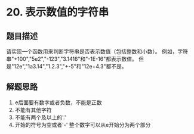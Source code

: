 # 20. 表示数值的字符串
## 题目描述
请实现一个函数用来判断字符串是否表示数值（包括整数和小数）。
例如，字符串"+100","5e2","-123","3.1416"和"-1E-16"都表示数值。 
但是"12e","1a3.14","1.2.3","+-5"和"12e+4.3"都不是。
## 解题思路
1. e后面要有数字或者负数，不能是正数
2. 不能有其他字符
3. 不能有两个及以上的'.'
4. 开始的符号为空或者'-'
整个数字可以从e开始分为两个部分